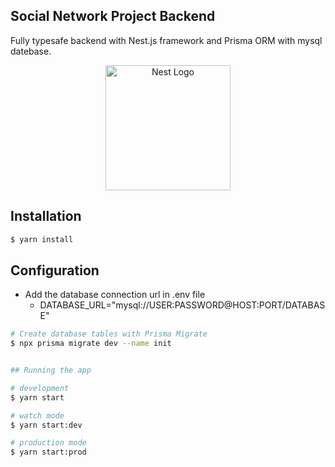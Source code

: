 
## Social Network Project Backend
Fully typesafe backend with Nest.js framework and Prisma ORM with mysql datebase.
<p align="center">
  <a href="http://nestjs.com/" target="blank"><img src="https://nestjs.com/img/logo_text.svg" width="200" alt="Nest Logo" /></a>
</p>


## Installation

```bash
$ yarn install
```

## Configuration

- Add the database connection url in .env file
  -  DATABASE_URL="mysql://USER:PASSWORD@HOST:PORT/DATABASE"
 
```bash
# Create database tables with Prisma Migrate
$ npx prisma migrate dev --name init


## Running the app

# development
$ yarn start

# watch mode
$ yarn start:dev

# production mode
$ yarn start:prod
```


